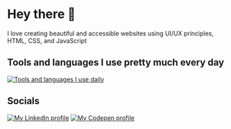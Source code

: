 # Hey there 🙂

I love creating beautiful and accessible websites using UI/UX principles, HTML, CSS, and JavaScript 

## Tools and languages I use pretty much every day

[![Tools and languages I use daily](https://skillicons.dev/icons?i=xd,photoshop,figma,html,css,sass,js,react&theme=dark)](https://skillicons.dev)

## Socials

[![My LinkedIn profile](https://img.shields.io/badge/-linkedin-white?style=for-the-badge&logo=linkedin&logoColor=blue)](https://www.linkedin.com/in/vince1444/)
[![My Codepen profile](https://img.shields.io/badge/codepen-white?&style=for-the-badge&logo=codepen&logoColor=black)](https://codepen.io/vince1444) 
